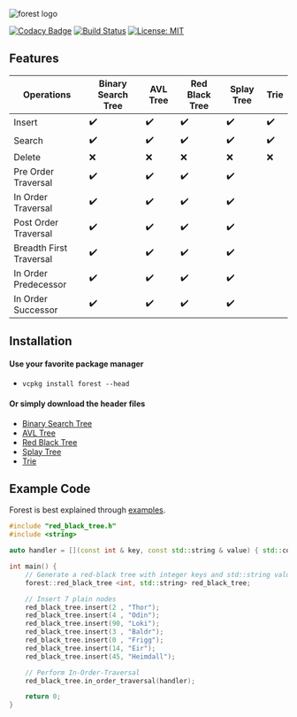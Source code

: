 ![forest logo](forest.png)

[![Codacy Badge](https://api.codacy.com/project/badge/Grade/7e0feb3d79ca41649aa207eeeef065dc)](https://www.codacy.com/app/xorz57/forest?utm_source=github.com&utm_medium=referral&utm_content=xorz57/forest&utm_campaign=badger)
[![Build Status](https://travis-ci.org/xorz57/forest.svg?branch=master)](https://travis-ci.org/xorz57/forest)
[![License: MIT](https://img.shields.io/badge/License-MIT-yellow.svg)](https://opensource.org/licenses/MIT)

## Features

|Operations|Binary Search Tree|AVL Tree|Red Black Tree|Splay Tree|Trie|
|---|---|---|---|---|---|
|Insert|:heavy_check_mark:|:heavy_check_mark:|:heavy_check_mark:|:heavy_check_mark:|:heavy_check_mark:|
|Search|:heavy_check_mark:|:heavy_check_mark:|:heavy_check_mark:|:heavy_check_mark:|:heavy_check_mark:|
|Delete|:x:|:x:|:x:|:x:|:x:|
|Pre Order Traversal|:heavy_check_mark:|:heavy_check_mark:|:heavy_check_mark:|:heavy_check_mark:||
|In Order Traversal|:heavy_check_mark:|:heavy_check_mark:|:heavy_check_mark:|:heavy_check_mark:||
|Post Order Traversal|:heavy_check_mark:|:heavy_check_mark:|:heavy_check_mark:|:heavy_check_mark:||
|Breadth First Traversal|:heavy_check_mark:|:heavy_check_mark:|:heavy_check_mark:|:heavy_check_mark:||
|In Order Predecessor|:heavy_check_mark:|:heavy_check_mark:|:heavy_check_mark:|:heavy_check_mark:||
|In Order Successor|:heavy_check_mark:|:heavy_check_mark:|:heavy_check_mark:|:heavy_check_mark:||

## Installation

#### Use your favorite package manager
- `vcpkg install forest --head`

#### Or simply download the header files
- [Binary Search Tree](https://github.com/xorz57/forest/releases/download/7.0.7/binary_search_tree.h)
- [AVL Tree](https://github.com/xorz57/forest/releases/download/7.0.7/avl_tree.h)
- [Red Black Tree](https://github.com/xorz57/forest/releases/download/7.0.7/red_black_tree.h)
- [Splay Tree](https://github.com/xorz57/forest/releases/download/7.0.7/splay_tree.h)
- [Trie](https://github.com/xorz57/forest/releases/download/7.0.7/trie.h)

## Example Code

Forest is best explained through [examples](https://github.com/xorz57/forest/tree/master/examples).

```cpp
#include "red_black_tree.h"
#include <string>

auto handler = [](const int & key, const std::string & value) { std::cout << key << "->" << value << std::endl; };

int main() {
	// Generate a red-black tree with integer keys and std::string values
	forest::red_black_tree <int, std::string> red_black_tree;

	// Insert 7 plain nodes
	red_black_tree.insert(2 , "Thor");
	red_black_tree.insert(4 , "Odin");
	red_black_tree.insert(90, "Loki");
	red_black_tree.insert(3 , "Baldr");
	red_black_tree.insert(0 , "Frigg");
	red_black_tree.insert(14, "Eir");
	red_black_tree.insert(45, "Heimdall");

	// Perform In-Order-Traversal
	red_black_tree.in_order_traversal(handler);

	return 0;
}
```
